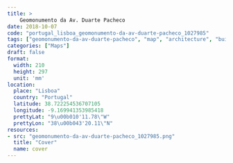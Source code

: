 ```yaml
---
title: > 
    Geomonumento da Av. Duarte Pacheco
date: 2018-10-07
code: "portugal_lisboa_geomonumento-da-av-duarte-pacheco_1027985"
tags: ["geomonumento-da-av-duarte-pacheco", "map", "architecture", "buildings", "Lisboa", "Portugal"]
categories: ["Maps"]
draft: false
format:
  width: 210
  height: 297
  unit: 'mm'
location:
  place: "Lisboa"
  country: "Portugal"
  latitude: 38.722254536707105
  longitude: -9.169941353985418
  prettyLat: "9\u00b010'11.78\"W"
  prettyLon: "38\u00b043'20.11\"N"
resources:
- src: "geomonumento-da-av-duarte-pacheco_1027985.png"
  title: "Cover"
  name: cover
---
```

